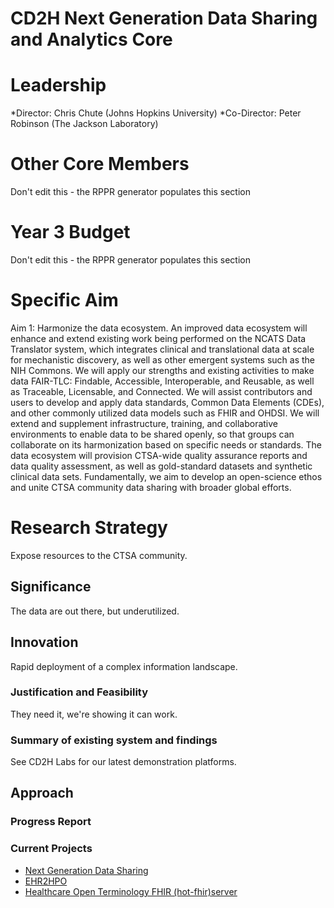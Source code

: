 # CD2H Next Generation Data Sharing and Analytics Core

# Leadership
*Director: Chris Chute (Johns Hopkins University)
*Co-Director: Peter Robinson (The Jackson Laboratory)
 
# Other Core Members
Don't edit this - the RPPR generator populates this section

# Year 3 Budget
Don't edit this - the RPPR generator populates this section

# Specific Aim

Aim 1: Harmonize the data ecosystem. An improved data ecosystem will enhance and extend existing work being performed on the NCATS Data Translator system, which integrates clinical and translational data at scale for mechanistic discovery, as well as other emergent systems such as the NIH Commons. We will apply our strengths and existing activities to make data FAIR-TLC: Findable, Accessible, Interoperable, and Reusable, as well as Traceable, Licensable, and Connected. We will assist contributors and users to develop and apply data standards, Common Data Elements (CDEs), and other commonly utilized data models such as FHIR and OHDSI. We will extend and supplement infrastructure, training, and collaborative environments to enable data to be shared openly, so that groups can collaborate on its harmonization based on specific needs or standards. The data ecosystem will provision CTSA-wide quality assurance reports and data quality assessment, as well as gold-standard datasets and synthetic clinical data sets. Fundamentally, we aim to develop an open-science ethos and unite CTSA community data sharing with broader global efforts.

# Research Strategy
Expose resources to the CTSA community.
## Significance
The data are out there, but underutilized.
## Innovation
Rapid deployment of a complex information landscape.
### Justification and Feasibility
They need it, we're showing it can work.
### Summary of existing system and findings
See CD2H Labs for our latest demonstration platforms.
## Approach

### Progress Report

### Current Projects
* [Next Generation Data Sharing](https://github.com/data2health/next-gen-data-sharing)
* [EHR2HPO](https://github.com/data2health/ehr2HPO.prj)
* [Healthcare Open Terminology FHIR (hot-fhir)server](https://github.com/data2health/hot-fhir-projects)




